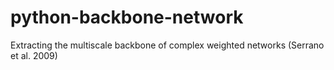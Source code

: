 python-backbone-network
=======================

Extracting the multiscale backbone of complex weighted networks (Serrano et al. 2009)
